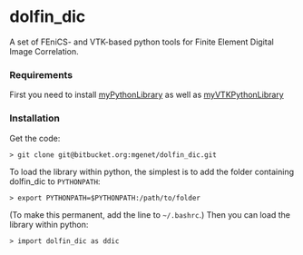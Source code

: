 # dolfin_dic
A set of FEniCS- and VTK-based python tools for Finite Element Digital Image Correlation.
### Requirements
First you need to install [myPythonLibrary](https://github.com/mgenet/myPythonLibrary) as well as [myVTKPythonLibrary](https://github.com/mgenet/myVTKPythonLibrary)
### Installation
Get the code:
```
> git clone git@bitbucket.org:mgenet/dolfin_dic.git
```
To load the library within python, the simplest is to add the folder containing dolfin_dic to `PYTHONPATH`:
```
> export PYTHONPATH=$PYTHONPATH:/path/to/folder
```
(To make this permanent, add the line to `~/.bashrc`.)
Then you can load the library within python:
```
> import dolfin_dic as ddic
```